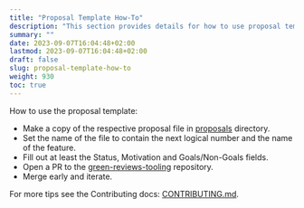 ```yaml
---
title: "Proposal Template How-To"
description: "This section provides details for how to use proposal templates."
summary: ""
date: 2023-09-07T16:04:48+02:00
lastmod: 2023-09-07T16:04:48+02:00
draft: false
slug: proposal-template-how-to
weight: 930
toc: true
---
```


How to use the proposal template:

- Make a copy of the respective proposal file in [proposals](../proposals/) directory.
- Set the name of the file to contain the next logical number and the name of the feature.
- Fill out at least the Status, Motivation and Goals/Non-Goals fields.
- Open a PR to the [green-reviews-tooling](https://github.com/cncf-tags/green-reviews-tooling) repository.
- Merge early and iterate.

For more tips see the Contributing docs: [CONTRIBUTING.md](https://github.com/cncf-tags/green-reviews-tooling/blob/main/CONTRIBUTING.md#proposals).
